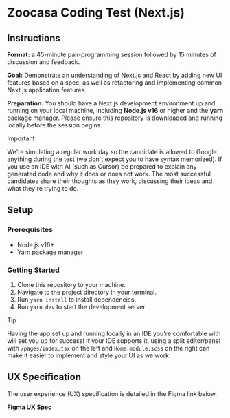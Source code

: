 # Zoocasa Coding Test (Next.js)

## Instructions
**Format:** a 45-minute pair-programming session followed by 15 minutes of discussion and feedback.

**Goal:** Demonstrate an understanding of Next.js and React by adding new UI features based on a spec, as well as refactoring and implementing common Next.js application features.

**Preparation:** You should have a Next.js development environment up and running on your local machine, including **Node.js v16** or higher and the **yarn** package manager. Please ensure this repository is downloaded and running locally before the session begins.

> [!IMPORTANT]
> We're simulating a regular work day so the candidate is allowed to Google anything during the test (we don't expect you to have syntax memorized). If you use an IDE with AI (such as Cursor) be prepared to explain any generated code and why it does or does not work. The most successful candidates share their thoughts as they work, discussing their ideas and what they're trying to do. 

## Setup
### Prerequisites
* Node.js v16+
* Yarn package manager

### Getting Started
1.  Clone this repository to your machine.
2.  Navigate to the project directory in your terminal.
3.  Run `yarn install` to install dependencies.
4.  Run `yarn dev` to start the development server.

> [!TIP]
> Having the app set up and running locally in an IDE you're comfortable with will set you up for success! 
> If your IDE supports it, using a split editor/panel with `/pages/index.tsx` on the left and `Home.module.scss` on the right can make it easier to implement and style your UI as we work.

## UX Specification
The user experience (UX) specification is detailed in the Figma link below.

[**Figma UX Spec**](https://www.figma.com/design/sOSoq3TWwTVl8kE1hWVNdF/Responsive--Pre-con-frontend-coding-test-?node-id=7171-6418)
